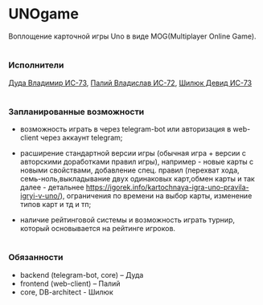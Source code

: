 # UNOgame
Воплощение карточной игры Uno в виде  MOG(Multiplayer Online Game).

#

### Исполнители
[Дуда Владимир ИС-73](https://t.me/dalor_dandy), 
[Палий Владислав ИС-72](https://t.me/Hitrch), 
[Шилюк Девид ИС-73](https://t.me/devich)

#

### Запланированные возможности

- возможность играть в через  telegram-bot  или авторизация в web-client через аккаунт telegram;

- расширение стандартной версии игры (обычная игра + версии с авторскими доработками правил игры), например - новые карты с новыми свойствами, добавление спец. правил (перехват хода, семь-ноль,выкладывание двух одинаковых карт,обмен карты и так далее - детальнее https://igorek.info/kartochnaya-igra-uno-pravila-igryi-v-uno/), ограничения по времени на выбор карты, изменение типов карт и тд и тп;

- наличие рейтинговой системы и возможность играть турнир, который основывается на рейтинге игроков.

#

### Обязанности

-  backend (telegram-bot, core) – Дуда
-  frontend (web-client) – Палий
-  core, DB-architect - Шилюк
